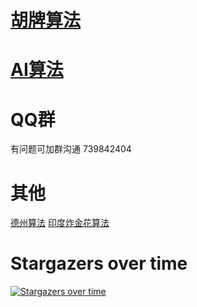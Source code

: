 # [胡牌算法](./hu.md)
# [AI算法](./ai.md)
# QQ群
有问题可加群沟通 739842404
# 其他
<a href="https://github.com/esrrhs/texas_algorithm">德州算法</a>
<a href="https://github.com/esrrhs/teenpatti_algorithm">印度炸金花算法</a>

# Stargazers over time

[![Stargazers over time](https://starchart.cc/esrrhs/fake.svg)](https://starchart.cc/esrrhs/fake)
      
